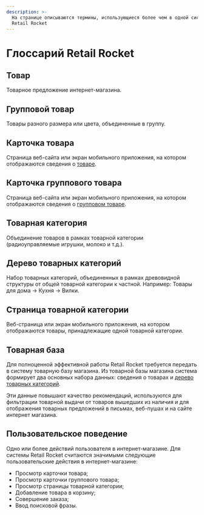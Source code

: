 ```yaml
---
description: >-
  На странице описываются термины, использующиеся более чем в одной системе
  Retail Rocket
---
```


# Глоссарий Retail Rocket

## Товар

Товарное предложение интернет-магазина.

## Групповой товар

Товары разного размера или цвета, объединенные в группу.

## Карточка товара

Страница веб-сайта или экран мобильного приложения, на котором отображаются сведения о [товаре](./#tovar).

## Карточка группового товара

Страница веб-сайта или экран мобильного приложения, на котором отображаются сведения о [групповом товаре](./#gruppovoi-tovar).

## Товарная категория

Объединение товаров в рамках товарной категории \(радиоуправляемые игрушки, молоко и т.д.\).

## Дерево товарных категорий

Набор товарных категорий, объединенных в рамках древовидной структуры от общей товарной категории к частной. Например: Товары для дома -&gt; Кухня -&gt; Вилки.

## Страница товарной категории

Веб-страница или экран мобильного приложения, на котором отображаются товары, принадлежащие одной товарной категории.

## Товарная база

Для полноценной эффективной работы Retail Rocket требуется передать в систему товарную базу магазина. Из товарной базы магазина система формирует два основных набора данных: сведения о товарах и [дерево товарных категорий](./#derevo-tovarnykh-kategorii).

Эти данные повышают качество рекомендаций, используются для фильтрации товарной выдачи от товаров вышедших из наличия и для отображения товарных предложений в письмах, веб-пушах и на сайте интернет магазина.

## Пользовательское поведение

Одно или более действий пользователя в интернет-магазине. Для системы Retail Rocket считаются значимыми следующие пользовательские действия в интернет-магазине:

* Просмотр карточки товара;
* Просмотр карточки группового товара;
* Просмотр страницы товарной категории;
* Добавление товара в корзину;
* Совершение заказа;
* Ввод поисковой фразы.

